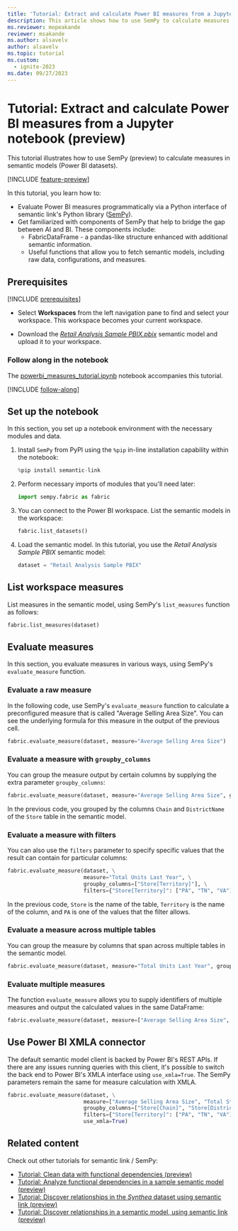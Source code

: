 ```yaml
---
title: 'Tutorial: Extract and calculate Power BI measures from a Jupyter notebook (preview)'
description: This article shows how to use SemPy to calculate measures in Power BI semantic models.
ms.reviewer: mopeakande
reviewer: msakande
ms.author: alsavelv
author: alsavelv
ms.topic: tutorial
ms.custom:
  - ignite-2023
ms.date: 09/27/2023
---
```


<!-- nbstart https://raw.githubusercontent.com/microsoft/fabric-samples/main/docs-samples/data-science/semantic-link-samples/powerbi_measures_tutorial.ipynb -->

# Tutorial: Extract and calculate Power BI measures from a Jupyter notebook (preview)

This tutorial illustrates how to use SemPy (preview) to calculate measures in semantic models (Power BI datasets).

[!INCLUDE [feature-preview](../includes/feature-preview-note.md)]

In this tutorial, you learn how to:

- Evaluate Power BI measures programmatically via a Python interface of semantic link's Python library ([SemPy](/python/api/semantic-link-sempy)).
- Get familiarized with components of SemPy that help to bridge the gap between AI and BI. These components include:
    - FabricDataFrame - a pandas-like structure enhanced with additional semantic information.
    - Useful functions that allow you to fetch semantic models, including raw data, configurations, and measures.

## Prerequisites

[!INCLUDE [prerequisites](./includes/prerequisites.md)]
* Select **Workspaces** from the left navigation pane to find and select your workspace. This workspace becomes your current workspace.

* Download the [_Retail Analysis Sample PBIX.pbix_](https://download.microsoft.com/download/9/6/D/96DDC2FF-2568-491D-AAFA-AFDD6F763AE3/Retail%20Analysis%20Sample%20PBIX.pbix) semantic model and upload it to your workspace.

### Follow along in the notebook

The [powerbi_measures_tutorial.ipynb](https://github.com/microsoft/fabric-samples/blob/main/docs-samples/data-science/semantic-link-samples/powerbi_measures_tutorial.ipynb) notebook accompanies this tutorial.

[!INCLUDE [follow-along](./includes/follow-along.md)]

## Set up the notebook

In this section, you set up a notebook environment with the necessary modules and data.

1. Install `SemPy` from PyPI using the `%pip` in-line installation capability within the notebook:

    ```python
    %pip install semantic-link
    ```

1. Perform necessary imports of modules that you'll need later:

    ```python
    import sempy.fabric as fabric
    ```

1. You can connect to the Power BI workspace. List the semantic models in the workspace:

    ```python
    fabric.list_datasets()
    ```

1. Load the semantic model. In this tutorial, you use the _Retail Analysis Sample PBIX_ semantic model:

    ```python
    dataset = "Retail Analysis Sample PBIX"
    ```

## List workspace measures

List measures in the semantic model, using SemPy's `list_measures` function as follows:

```python
fabric.list_measures(dataset)
```

## Evaluate measures

In this section, you evaluate measures in various ways, using SemPy's `evaluate_measure` function.

### Evaluate a raw measure

In the following code, use SemPy's `evaluate_measure` function to calculate a preconfigured measure that is called "Average Selling Area Size". You can see the underlying formula for this measure in the output of the previous cell.

```python
fabric.evaluate_measure(dataset, measure="Average Selling Area Size")
```

### Evaluate a measure with `groupby_columns`

You can group the measure output by certain columns by supplying the extra parameter `groupby_columns`:

```python
fabric.evaluate_measure(dataset, measure="Average Selling Area Size", groupby_columns=["Store[Chain]", "Store[DistrictName]"])
```

In the previous code, you grouped by the columns `Chain` and `DistrictName` of the `Store` table in the semantic model.

### Evaluate a measure with filters

You can also use the `filters` parameter to specify specific values that the result can contain for particular columns:

```python
fabric.evaluate_measure(dataset, \
                        measure="Total Units Last Year", \
                        groupby_columns=["Store[Territory]"], \
                        filters={"Store[Territory]": ["PA", "TN", "VA"], "Store[Chain]": ["Lindseys"]})
```

In the previous code, `Store` is the name of the table, `Territory` is the name of the column, and `PA` is one of the values that the filter allows.

### Evaluate a measure across multiple tables

You can group the measure by columns that span across multiple tables in the semantic model.

```python
fabric.evaluate_measure(dataset, measure="Total Units Last Year", groupby_columns=["Store[Territory]", "Sales[ItemID]"])
```

### Evaluate multiple measures

The function `evaluate_measure` allows you to supply identifiers of multiple measures and output the calculated values in the same DataFrame:

```python
fabric.evaluate_measure(dataset, measure=["Average Selling Area Size", "Total Stores"], groupby_columns=["Store[Chain]", "Store[DistrictName]"])
```

## Use Power BI XMLA connector

The default semantic model client is backed by Power BI's REST APIs. If there are any issues running queries with this client, it's possible to switch the back end to Power BI's XMLA interface using `use_xmla=True`. The SemPy parameters remain the same for measure calculation with XMLA.

```python
fabric.evaluate_measure(dataset, \
                        measure=["Average Selling Area Size", "Total Stores"], \
                        groupby_columns=["Store[Chain]", "Store[DistrictName]"], \
                        filters={"Store[Territory]": ["PA", "TN", "VA"], "Store[Chain]": ["Lindseys"]}, \
                        use_xmla=True)
```

## Related content

Check out other tutorials for semantic link / SemPy:

- [Tutorial: Clean data with functional dependencies (preview)](tutorial-data-cleaning-functional-dependencies.md)
- [Tutorial: Analyze functional dependencies in a sample semantic model (preview)](tutorial-power-bi-dependencies.md)
- [Tutorial: Discover relationships in the _Synthea_ dataset using semantic link (preview)](tutorial-relationships-detection.md)
- [Tutorial: Discover relationships in a semantic model, using semantic link (preview)](tutorial-power-bi-relationships.md)

<!-- nbend -->
